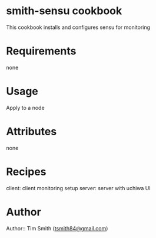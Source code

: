 # smith-sensu cookbook
This cookbook installs and configures sensu for monitoring

# Requirements
none

# Usage
Apply to a node

# Attributes
none

# Recipes
client: client monitoring setup
server: server with uchiwa UI

# Author
Author:: Tim Smith (<tsmith84@gmail.com>)
